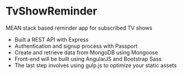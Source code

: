 # TvShowReminder
MEAN stack based reminder app for subscribed TV shows
- Built a REST API with Express 
- Authentication and signup process with Passport 
- Create and retrieve data from MongoDB using Mongoose
- Front-end will be built using AngularJS and Bootstrap Sass
- The last step involves using gulp.js to optimize your static assets
